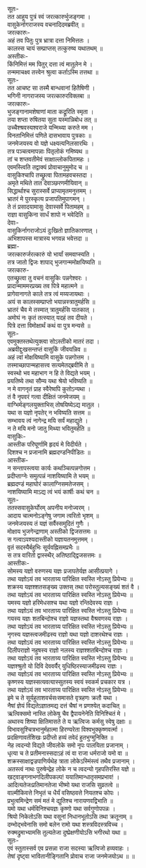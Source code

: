सूतः-  
तत आहूय पुत्रं स्वं जरत्कारुर्भुजङ्गमा ।  
वासुकेर्नागराजस्य वचनादिदमब्रवीत् ॥  
जरत्कारुः-  
अहं तव पितुः पुत्र भ्रात्रा दत्ता निमित्ततः ।  
कालस्स चायं सम्प्राप्तस् तत्कुरुष्व यथातथम् ॥  
अस्तीकः-   
किंनिमित्तं मम पितुर् दत्ता त्वं मातुलेन मे ।  
तन्ममाचक्ष्व तत्त्वेन श्रुत्वा कर्ताऽस्मि तत्तथा ॥  
सूतः-  
तत आचष्ट सा तस्मै बान्धवानां हितैषिणी ।  
भगिनी नागराजस्य जरत्कारुरविक्लबा ॥  
जरत्कारुः-   
भुजङ्गानामशेषाणां माता कद्रूरिति स्मृता ।  
तया शप्ता रुषितया सुता यस्मान्निबोध तत् ॥  
उच्चैश्श्रवस्यश्वराजे यन्मिथ्या करुते मम ।  
विनतानिमित्तं पणिते दासभावाय पुत्रकाः ॥  
जनमेजयस्य वो यज्ञे धक्ष्यत्यनिलसारथिः ।  
तत्र पञ्चत्वमापन्नाः पितृलोकं गमिष्यथ ॥  
तां च शप्तवतीमेवं साक्षाल्लोकपितामहः ।  
एवमस्त्विति तद्वाक्यं प्रोवाचानुमुमोद च ॥  
वासुकिश्चापि तच्छ्रुत्वा पितामहवचस्तदा ।  
अमृते मथिते तात देवाञ्छरणमीयिवान् ॥  
सिद्धार्थाश्च सुरास्सर्वे प्राप्यामृतमनुत्तमम् ।  
भ्रातरं मे पुरस्कृत्य प्रजापतिमुपागमन् ।  
ते तं प्रसादयामासुः देवास्सर्वे पितामहम् ॥  
राज्ञा वासुकिना सार्धं शापो न भवेदिति ॥  
देवाः-   
वासुकिर्नागराजोऽयं दुःखितो ज्ञातिकारणात् ।  
अभिशापस्स मात्रास्य भगवन्न भवेत्तदा ॥  
ब्रह्मा-  
जरत्कारुर्जरत्कारुं यो भार्यां समवाप्स्यति ।  
तत्र जातो द्विजः शापाद् भुजगान्ममोक्षयिष्यति ॥  
जरत्कारु-  
एतच्छ्रुत्वा तु वचनं वासुकिः पन्नगेश्वरः ।  
प्रादान्माममरप्रख्य तव पित्रे महात्मने ॥  
प्रागेवानागते काले तत्र त्वं मय्यजायथाः ।  
अयं स कालस्सम्प्राप्तो भयान्नस्त्रातुमर्हसि ॥  
भ्रातरं चैव मे तस्मात् त्रातुमर्हसि पातकात् ।  
अमोघं नः कृतं तत्स्यात् यदहं तव दीयते ।   
पित्रे दत्ता विमोक्षार्थं कथं वा पुत्र मन्यसे ॥   
सूतः-   
एवमुक्तस्तथेत्युक्त्वा सोऽस्तीको मातरं तदा ।  
अब्रवीद्दुःखसन्तप्तं वासुकिं जीवयन्निव ॥  
अहं त्वां मोक्षयिष्यामि वासुके पन्नगोत्तम ।  
तस्माच्छापान्महासत्त्व सत्यमेतद्ब्रवीमि ते ॥  
स्वस्थो भव महाभाग न हि ते विद्यते भयम् ।  
प्रयतिष्ये तथा सौम्य यथा श्रेयो भविष्यति ॥  
न मे वागनृतं प्राह स्वैरेष्वपि कुतोऽन्यथा ।  
तं वै नृपवरं गत्वा दीक्षितं जनमेजयम् ॥  
वाग्भिर्मङ्गलयुक्ताभिस् तोषयिष्येऽद्य मातुल ।  
यथा स यज्ञो नृपतेर् न भविष्यति सत्तम ॥  
सम्भावय त्वं नागेन्द्र मयि सर्वं महाद्युते ।  
न ते मयि मनो जातु मिथ्या भवितुमर्हति ॥  
वासुकिः-   
आस्तीक परिघूर्णामि हृदयं मे विदीर्यते ।  
दिशश्च न प्रजानामि ब्रह्मदण्डनिपीडितः ॥  
आस्तीक-  
न सन्तापस्त्वया कार्यः कथञ्चित्पन्नगोत्तम ।  
प्रदीप्ताग्नेः समुत्पन्नं नाशयिष्यामि ते भयम् ॥  
ब्रह्मदण्डं महाघोरं कालाग्निसमतेजसम् ।  
नाशयिष्यामि माऽद्य त्वं भयं कार्षीः कथं चन ॥  
सूतः-  
ततस्सवासुकेर्घोरम् अपनीय मनोज्वरम् ।  
आदाय चात्मनोऽङ्गेषु जगाम त्वरितो भृशम् ॥  
जनमेजयस्य तं यज्ञं सर्वैस्समुदितं गुणैः ।  
मोक्षाय भुजगेन्द्राणाम् अस्तीको द्विजसत्तमः ॥  
स गत्वाऽपश्यदास्तीको यज्ञायतनमुत्तमम् ।  
वृतं सदस्यैर्बहुभिः सूर्यवह्निसमप्रभैः ॥  
स तत्र वारितो द्वास्स्थैर् अतिष्ठाद्द्विजसत्तमः ॥  
आस्तीकः-   
सोमस्य यज्ञो वरुणस्य यज्ञः प्रजापतेर्यज्ञ आसीत्प्रयागे ।   
तथा यज्ञोऽयं तव भारताग्र्य पारिक्षित स्वस्ति नोऽस्तु प्रियेभ्यः ॥   
शक्रस्य यज्ञश्शतसङ्ख्य उक्तस् तथा परोस्तुल्यसङ्ख्यं शतं वै ।   
तथा यज्ञोऽयं तव भारताग्र्य पारिक्षित स्वस्ति नोऽस्तु प्रियेभ्यः ॥   
यमस्य यज्ञो हरिमेधसश्च यथा यज्ञो रन्तिदेवस्य राज्ञः ।   
तथा यज्ञोऽयं तव भारताग्र्य पारिक्षित स्वस्ति नोऽस्तु प्रियेभ्यः ॥   
गयस्य यज्ञः शतबिन्दोश्च राज्ञो यज्ञस्तथा वैश्रवणस्य राज्ञः ।   
तथा यज्ञोऽयं तव भारताग्र्य पारिक्षित स्वस्ति नोऽस्तु प्रियेभ्यः ॥   
नृगस्य यज्ञस्त्वजमीढस्य राज्ञो यथा यज्ञो दाशरथेश्च राज्ञः ।   
तथा यज्ञोऽयं तव भारताग्र्य पारिक्षित स्वस्ति नोऽस्तु प्रियेभ्यः ॥   
दिलीपराज्ञो नहुषस्य राज्ञो नलस्य राज्ञश्शतबिन्दोश्च राज्ञः ।  
तथा यज्ञोऽयं तव भारताग्र्य पारिक्षित स्वस्ति नोऽस्तु प्रियेभ्यः ॥   
यज्ञश्श्रुतो यो दिवि देववर्यैर् युधिष्ठिरस्याजमीढस्य राज्ञः ।   
तथा यज्ञोऽयं तव भारताग्र्य पारिक्षित स्वस्ति नोऽस्तु प्रियेभ्यः ॥   
कृष्णस्य यज्ञस्सत्यवत्यास्सुतस्य स्वयं स्वकर्म प्रचकार यत्र ।   
तथा यज्ञोऽयं तव भारताग्र्य पारिक्षित स्वस्ति नोऽस्तु प्रियेभ्यः ॥   
इमे च ते सूर्यहुताशवर्चसःसमासते वृत्रहणः क्रतौ यथा ।   
नैषां ज्ञेयं विद्यतेऽज्ञातमद्य दत्तं चैषां न प्रणश्येत् कदाचित् ॥   
ऋत्विक्समो नास्ति लोकेषु चैव द्वैपायनेनेति विनिश्चितं मे ।   
अथास्य शिष्या क्षितिमासते ते य ऋत्विजः कर्मसु स्वेषु दक्षाः ॥   
विभावसुश्चित्रभानुर्महात्मा हिरण्यरेता विश्वभुक्कृष्णवर्त्मा ।   
प्रदक्षिणावर्तशिखः प्रदीप्तो हव्यं तवेदं हुतभुग्मुनिक्ति ॥   
नेह त्वदन्यो विद्यते जीवलोके समो नृपः पालयिता प्रजानाम् ।   
धृत्या च ते प्रतीमनास्सदाऽहं त्वं वा राजा धर्मराजो यमो वा ॥   
शक्रस्साक्षाद्वज्रपाणिर्यथेह त्राता लोकेऽस्मिंस्त्वं तथैव प्रजानाम् ।   
अतस्त्वं नाथः पुरुषेन्द्रेह लोके न च त्वदन्यो गृहपतिरस्ति यज्ञे ॥   
खट्वाङ्गनाभगदिलीपकल्प! ययातिमान्धातृसमप्रभाव! ।   
आदित्यतेजःप्रतिमानतेजा भीष्मो यथा राजसि सुव्रतत्वे ॥   
वाल्मीकिवत्ते निभृतं च धैर्यं वसिष्ठवत्ते नियतश्च कोपः ।   
प्रभुत्वमिन्द्रेण समं मतं मे द्युतिश्च नारायणवद्विभाति ॥   
यमो यथा धर्मविनिश्चयज्ञः कृष्णो यथा सर्वगुणोपपन्नः ।   
श्रियो निकेतोऽसि यथा वसूनां निधानभूतोऽसि तथा क्रतूनाम् ॥   
दम्भोद्भवेनासि समो बलेन रामो यथा शस्त्रविदस्त्रविच्च ।   
रुक्मद्रुमाभ्यामसि तुल्यतेजा दुष्प्रेक्षणीयोऽसि भगीरथो यथा ॥   
सूतः-  
एवं स्तुतास्सर्व एव प्रसन्ना राजा सदस्या ऋत्विजो हव्यवाहः ।   
तेषां दृष्ट्वा भावितानीङ्गितानि प्रोवाच राजा जनमेजयोऽथ ॥ ॥   
